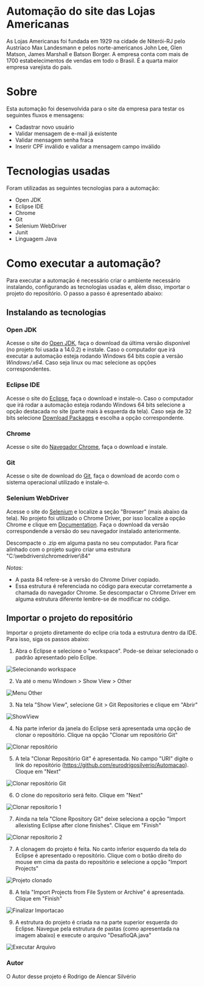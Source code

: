 # Automação do site das Lojas Americanas
As Lojas Americanas foi fundada em 1929 na cidade de Niterói-RJ pelo Austríaco Max Landesmann e pelos norte-americanos John Lee, Glen Matson, James Marshall e Batson Borger. A empresa conta com mais de 1700 estabelecimentos de vendas em todo o Brasil. É a quarta maior empresa varejista do país.

# Sobre
Esta automação foi desenvolvida para o site da empresa para testar os seguintes fluxos e mensagens: 

* Cadastrar novo usuário
* Validar mensagem de e-mail já existente
* Validar mensagem senha fraca
* Inserir CPF inválido e validar a mensagem campo inválido

# Tecnologias usadas
Foram utilizadas as seguintes tecnologias para a automação:

* Open JDK
* Eclipse IDE
* Chrome
* Git
* Selenium WebDriver
* Junit
* Linguagem Java

# Como executar a automação?
Para executar a automação é necessário criar o ambiente necessário instalando, configurando as tecnologias usadas e, além disso, importar o projeto do repositório. O passo a passo é apresentado abaixo:
## Instalando as tecnologias

### Open JDK
Acesse o site do [Open JDK](https://jdk.java.net/14/), faça o download da última versão disponível (no projeto foi usada a 14.0.2) e instale. Caso o computador que irá executar a automação esteja rodando Windows 64 bits copie a versão *Windows / x64*. Caso seja linux ou mac selecione as opções correspondentes.

### Eclipse IDE
Acesse o site do [Eclipse](https://www.eclipse.org/downloads/), faça o download e instale-o. Caso o computador que irá rodar a automação esteja rodando Windows 64 bits selecione a opção destacada no site (parte mais à esquerda da tela). Caso seja de 32 bits selecione [Download Packages](https://www.eclipse.org/downloads/packages/) e escolha a opção correspondente.

### Chrome
Acesse o site do [Navegador Chrome](https://www.google.com/chrome/), faça o download e instale.

### Git
Acesse o site de download do [Git](https://git-scm.com/downloads), faça o download de acordo com o sistema operacional utilizado e instale-o.

### Selenium WebDriver
Acesse o site do [Selenium](https://www.selenium.dev/downloads/) e localize a seção "Browser" (mais abaixo da tela). No projeto foi utilizado o Chrome Driver, por isso localize a opção Chrome e clique em [Documentation](https://github.com/operasoftware/operachromiumdriver/releases). Faça o download da versão correspondende a versão do seu navegador instalado anteriormente.

Descompacte o .zip em alguma pasta no seu computador. Para ficar alinhado com o projeto sugiro criar uma estrutura "C:\webdrivers\chromedriver\84"

*Notas:*

- A pasta 84 refere-se à versão do Chrome Driver copiado.
- Essa estrutura é referenciada no código para executar corretamente a chamada do navegador Chrome. Se descompactar o Chrome Driver em alguma estrutura diferente lembre-se de modificar no código.

## Importar o projeto do repositório
Importar o projeto diretamente do eclipe cria toda a estrutura dentro da IDE. Para isso, siga os passos abaixo:

1. Abra o Eclipse e selecione o "workspace". Pode-se deixar selecionado o padrão apresentado pelo Eclipe.

![Selecionando workspace](https://github.com/eurodrigosilverio/Automacao/blob/master/Importar%20Arquivos%20-%20Imagens/Importar%200.jpg)


2. Va até o menu Windown > Show View > Other

![Menu Other](https://github.com/eurodrigosilverio/Automacao/blob/master/Importar%20Arquivos%20-%20Imagens/Importar%201.jpg)


3. Na tela "Show View", selecione Git > Git Repositories e clique em "Abrir"

![ShowView](https://github.com/eurodrigosilverio/Automacao/blob/master/Importar%20Arquivos%20-%20Imagens/Importar%202.jpg)

4. Na parte inferior da janela do Eclipse será apresentada uma opção de clonar o repositório. Clique na opção "Clonar um repositório Git"

![Clonar repositório](https://github.com/eurodrigosilverio/Automacao/blob/master/Importar%20Arquivos%20-%20Imagens/Importar%203.jpg)

5. A tela "Clonar Repositório Git" é apresentada. No campo "URI" digite o link do repositório (https://github.com/eurodrigosilverio/Automacao). Cloque em "Next"

![Clonar repositório Git](https://github.com/eurodrigosilverio/Automacao/blob/master/Importar%20Arquivos%20-%20Imagens/Importar%204.jpg)

6. O clone do repositorio será feito. Clique em "Next"

![Clonar repositorio 1](https://github.com/eurodrigosilverio/Automacao/blob/master/Importar%20Arquivos%20-%20Imagens/Importar%205.jpg)

7. Ainda na tela "Clone Rpository Git" deixe seleciona a opção "Import allexisting Eclipse after clone finishes". Clique em "Finish"

![Clonar repositorio 2](https://github.com/eurodrigosilverio/Automacao/blob/master/Importar%20Arquivos%20-%20Imagens/Importar%206.jpg)

7. A clonagem do projeto é feita. No canto inferior esquerdo da tela do Eclipse é apresentado o repositório. Clique com o botão direito do mouse em cima da pasta do repositório e selecione a opção "Import Projects"

![Projeto clonado](https://github.com/eurodrigosilverio/Automacao/blob/master/Importar%20Arquivos%20-%20Imagens/Importar%207.jpg)

8. A tela "Import Projects from File System or Archive" é apresentada. Clique em "Finish"

![Finalizar Importacao](https://github.com/eurodrigosilverio/Automacao/blob/master/Importar%20Arquivos%20-%20Imagens/Importar%208.jpg)

9. A estrutura do projeto é criada na na parte superior esquerda do Eclipse. Navegue pela estrutura de pastas (como apresentada na imagem abaixo) e execute o arquivo "DesafioQA.java"

![Executar Arquivo](https://github.com/eurodrigosilverio/Automacao/blob/master/Importar%20Arquivos%20-%20Imagens/Importar%209.jpg)

### Autor
O Autor desse projeto é Rodrigo de Alencar Silvério

